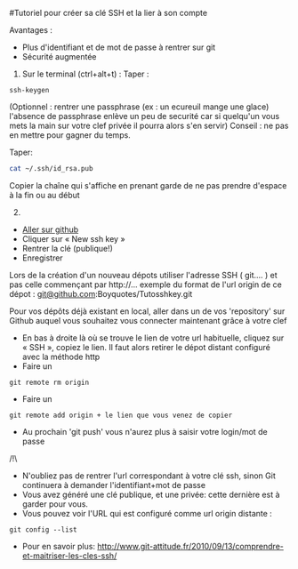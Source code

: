 #﻿Tutoriel pour créer sa clé SSH et la lier à son compte

Avantages : 
- Plus d'identifiant et de mot de passe à rentrer sur git
- Sécurité augmentée

1) Sur le terminal (ctrl+alt+t) :
Taper :
```
ssh-keygen
```
(Optionnel : rentrer une passphrase (ex : un ecureuil mange une glace) l'absence de passphrase enlève un peu de securité car si quelqu'un vous mets la main sur votre clef privée il pourra alors s'en servir)
Conseil : ne pas en mettre pour gagner du temps.


Taper:
``` bash
cat ~/.ssh/id_rsa.pub
```
Copier la chaîne qui s'affiche en prenant garde de ne pas prendre d'espace à la fin ou au début

2)
- [Aller sur github](https://github.com/settings/keys)
- Cliquer sur « New ssh key »
- Rentrer la clé (publique!)
- Enregistrer

Lors de la création d'un nouveau dépots utiliser l'adresse SSH ( git.... ) et pas celle commençant par http://...
exemple du format de l'url origin de ce dépot : git@github.com:Boyquotes/Tutosshkey.git  

Pour vos dépôts déjà existant en local, aller dans un de vos 'repository' sur Github auquel vous souhaitez vous connecter maintenant grâce à votre clef
- En bas à droite là où se trouve le lien de votre url habituelle, cliquez sur « SSH », copiez le lien.
Il faut alors retirer le dépot distant configuré avec la méthode http
- Faire un 
```
git remote rm origin 
```
- Faire un
```
git remote add origin + le lien que vous venez de copier
```
- Au prochain 'git push' vous n'aurez plus à saisir votre login/mot de passe

/!\ 
- N'oubliez pas de rentrer l'url correspondant à votre clé ssh, sinon Git continuera à demander l'identifiant+mot de passe
- Vous avez généré une clé publique, et une privée: cette dernière est à garder pour vous.
- Vous pouvez voir l'URL qui est configuré comme url origin distante :
```
git config --list
```
- Pour en savoir plus: http://www.git-attitude.fr/2010/09/13/comprendre-et-maitriser-les-cles-ssh/
